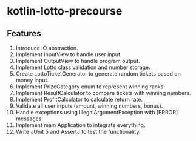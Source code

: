 # kotlin-lotto-precourse
## Features

1. Introduce IO abstraction. 
2. Implement InputView to handle user input. 
3. Implement OutputView to handle program output. 
4. Implement Lotto class validation and number storage.
5. Create LottoTicketGenerator to generate random tickets based on money input. 
6. Implement PrizeCategory enum to represent winning ranks. 
7. Implement ResultCalculator to compare tickets with winning numbers. 
8. Implement ProfitCalculator to calculate return rate. 
9. Validate all user inputs (amount, winning numbers, bonus). 
10. Handle exceptions using IllegalArgumentException with [ERROR] messages. 
11. Implement main Application to integrate everything.
12. Write JUnit 5 and AssertJ to test the functionality.